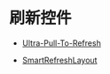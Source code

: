 # 刷新控件
- [Ultra-Pull-To-Refresh](https://github.com/liaohuqiu/android-Ultra-Pull-To-Refresh)

- [SmartRefreshLayout](https://github.com/scwang90/SmartRefreshLayout)